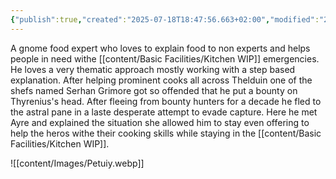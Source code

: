```yaml
---
{"publish":true,"created":"2025-07-18T18:47:56.663+02:00","modified":"2025-07-18T17:55:57.422+02:00","cssclasses":""}
---
```


A gnome food expert who loves to explain food to non experts and helps people in need withe [[content/Basic Facilities/Kitchen WIP]] emergencies. He loves a very thematic approach mostly working with a step based explanation. After helping prominent cooks all across Thelduin one of the shefs named Serhan Grimore got so offended that he put a bounty on Thyrenius's head. After fleeing from bounty hunters for a decade he fled to the astral pane in a laste desperate attempt to evade capture. Here he met Ayre and explained the situation she allowed him to stay even offering to help the heros withe their cooking skills while staying in the [[content/Basic Facilities/Kitchen WIP]].

![[content/Images/Petuiy.webp]]